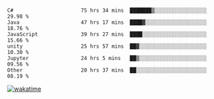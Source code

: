 <!--START_SECTION:waka-->

```text
C#                      75 hrs 34 mins  ███████▒░░░░░░░░░░░░░░░░░   29.98 %
Java                    47 hrs 17 mins  ████▓░░░░░░░░░░░░░░░░░░░░   18.76 %
JavaScript              39 hrs 27 mins  ████░░░░░░░░░░░░░░░░░░░░░   15.66 %
unity                   25 hrs 57 mins  ██▓░░░░░░░░░░░░░░░░░░░░░░   10.30 %
Jupyter                 24 hrs 5 mins   ██▒░░░░░░░░░░░░░░░░░░░░░░   09.56 %
Other                   20 hrs 37 mins  ██░░░░░░░░░░░░░░░░░░░░░░░   08.19 %
```

<!--END_SECTION:waka-->
[![wakatime](https://wakatime.com/badge/user/6c2f442e-41b4-42e3-bc06-d5d8203ad1da.svg)](https://wakatime.com/@6c2f442e-41b4-42e3-bc06-d5d8203ad1da)
